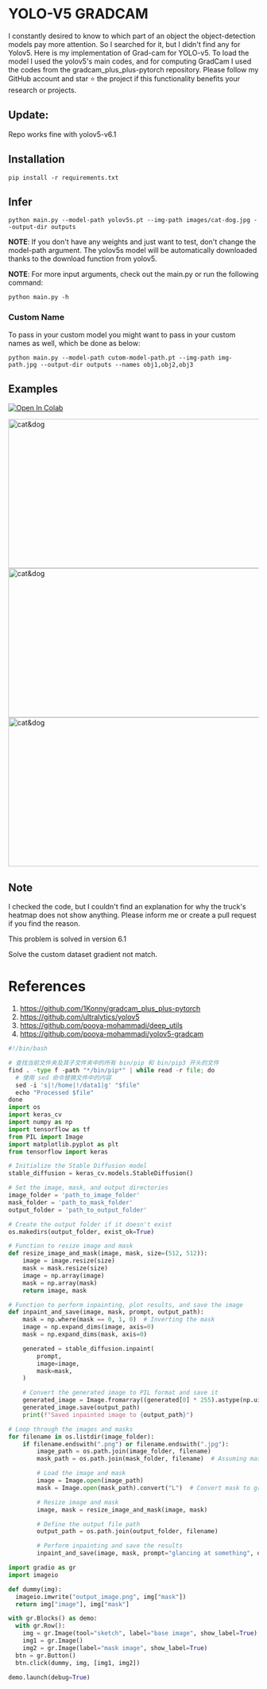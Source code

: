 # YOLO-V5 GRADCAM

I constantly desired to know to which part of an object the object-detection models pay more attention. So I searched for it, but I didn't find any for Yolov5.
Here is my implementation of Grad-cam for YOLO-v5. To load the model I used the yolov5's main codes, and for computing GradCam I used the codes from the gradcam_plus_plus-pytorch repository.
Please follow my GitHub account and star ⭐ the project if this functionality benefits your research or projects.

## Update:
Repo works fine with yolov5-v6.1


## Installation
`pip install -r requirements.txt`

## Infer
`python main.py --model-path yolov5s.pt --img-path images/cat-dog.jpg --output-dir outputs`

**NOTE**: If you don't have any weights and just want to test, don't change the model-path argument. The yolov5s model will be automatically downloaded thanks to the download function from yolov5. 

**NOTE**: For more input arguments, check out the main.py or run the following command:

```python main.py -h```

### Custom Name
To pass in your custom model you might want to pass in your custom names as well, which be done as below:
```
python main.py --model-path cutom-model-path.pt --img-path img-path.jpg --output-dir outputs --names obj1,obj2,obj3 
```
## Examples
[![Open In Colab](https://colab.research.google.com/assets/colab-badge.svg)](https://colab.research.google.com/github/pooya-mohammadi/yolov5-gradcam/blob/master/main.ipynb)

<img src="https://raw.githubusercontent.com/pooya-mohammadi/yolov5-gradcam/master/outputs/eagle-res.jpg" alt="cat&dog" height="300" width="1200">
<img src="https://raw.githubusercontent.com/pooya-mohammadi/yolov5-gradcam/master/outputs/cat-dog-res.jpg" alt="cat&dog" height="300" width="1200">
<img src="https://raw.githubusercontent.com/pooya-mohammadi/yolov5-gradcam/master/outputs/dog-res.jpg" alt="cat&dog" height="300" width="1200">

## Note
I checked the code, but I couldn't find an explanation for why the truck's heatmap does not show anything. Please inform me or create a pull request if you find the reason.

This problem is solved in version 6.1

Solve the custom dataset gradient not match.

# References
1. https://github.com/1Konny/gradcam_plus_plus-pytorch
2. https://github.com/ultralytics/yolov5
3. https://github.com/pooya-mohammadi/deep_utils
4. https://github.com/pooya-mohammadi/yolov5-gradcam




```python
#!/bin/bash

# 查找当前文件夹及其子文件夹中的所有 bin/pip 和 bin/pip3 开头的文件
find . -type f -path "*/bin/pip*" | while read -r file; do
  # 使用 sed 命令替换文件中的内容
  sed -i 's|!/home|!/data1|g' "$file"
  echo "Processed $file"
done
import os
import keras_cv
import numpy as np
import tensorflow as tf
from PIL import Image
import matplotlib.pyplot as plt
from tensorflow import keras

# Initialize the Stable Diffusion model
stable_diffusion = keras_cv.models.StableDiffusion()

# Set the image, mask, and output directories
image_folder = 'path_to_image_folder'
mask_folder = 'path_to_mask_folder'
output_folder = 'path_to_output_folder'

# Create the output folder if it doesn't exist
os.makedirs(output_folder, exist_ok=True)

# Function to resize image and mask
def resize_image_and_mask(image, mask, size=(512, 512)):
    image = image.resize(size)
    mask = mask.resize(size)
    image = np.array(image)
    mask = np.array(mask)
    return image, mask

# Function to perform inpainting, plot results, and save the image
def inpaint_and_save(image, mask, prompt, output_path):
    mask = np.where(mask == 0, 1, 0)  # Inverting the mask
    image = np.expand_dims(image, axis=0)
    mask = np.expand_dims(mask, axis=0)

    generated = stable_diffusion.inpaint(
        prompt,
        image=image,
        mask=mask,
    )

    # Convert the generated image to PIL format and save it
    generated_image = Image.fromarray((generated[0] * 255).astype(np.uint8))
    generated_image.save(output_path)
    print(f"Saved inpainted image to {output_path}")

# Loop through the images and masks
for filename in os.listdir(image_folder):
    if filename.endswith(".png") or filename.endswith(".jpg"):
        image_path = os.path.join(image_folder, filename)
        mask_path = os.path.join(mask_folder, filename)  # Assuming masks have the same name as images

        # Load the image and mask
        image = Image.open(image_path)
        mask = Image.open(mask_path).convert("L")  # Convert mask to grayscale

        # Resize image and mask
        image, mask = resize_image_and_mask(image, mask)

        # Define the output file path
        output_path = os.path.join(output_folder, filename)

        # Perform inpainting and save the results
        inpaint_and_save(image, mask, prompt="glancing at something", output_path=output_path)

import gradio as gr
import imageio

def dummy(img):
  imageio.imwrite("output_image.png", img["mask"])
  return img["image"], img["mask"]

with gr.Blocks() as demo:
  with gr.Row():
    img = gr.Image(tool="sketch", label="base image", show_label=True)
    img1 = gr.Image()
    img2 = gr.Image(label="mask image", show_label=True)
  btn = gr.Button()
  btn.click(dummy, img, [img1, img2])

demo.launch(debug=True)
